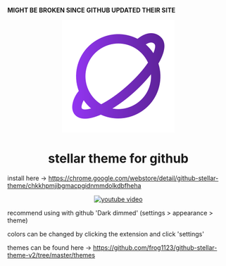 **MIGHT BE BROKEN SINCE GITHUB UPDATED THEIR SITE**


<div align="center">
  <img src="./assets/logo.svg" />
  <h1>stellar theme for github</h1>
</div>

install here -> https://chrome.google.com/webstore/detail/github-stellar-theme/chkkhpmjibgmacpgidnmmdolkdbfheha

<div align="center">
  
  [![youtube video](https://img.youtube.com/vi/N9W5yEa56HA/0.jpg)](https://www.youtube.com/watch?v=N9W5yEa56HA)
  
</div>

recommend using with github 'Dark dimmed' (settings > appearance > theme)

colors can be changed by clicking the extension and click 'settings'


themes can be found here -> https://github.com/frog1123/github-stellar-theme-v2/tree/master/themes

